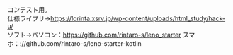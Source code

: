 コンテスト用。<br>
仕様ライブリ→https://lorinta.xsrv.jp/wp-content/uploads/html_study/hack-u/ <br>
ソフト→パソコン：https://github.com/rintaro-s/leno_starter スマホ：://github.com/rintaro-s/leno-starter-kotlin
